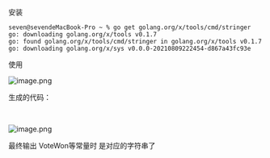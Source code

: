 ​

安装
```
seven@sevendeMacBook-Pro ~ % go get golang.org/x/tools/cmd/stringer
go: downloading golang.org/x/tools v0.1.7
go: found golang.org/x/tools/cmd/stringer in golang.org/x/tools v0.1.7
go: downloading golang.org/x/sys v0.0.0-20210809222454-d867a43fc93e
```

使用

![image.png](1637994173081-bed39ed3-55e0-4e33-8246-efb7178b18ed.png)

生成的代码：

​

![image.png](1637994204737-07fc1ded-632a-496e-b678-8af396c3c9b7.png)

最终输出 VoteWon等常量时 是对应的字符串了